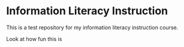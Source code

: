 # Information Literacy Instruction
This is a test repository for my information literacy instruction course.

Look at how fun this is 
